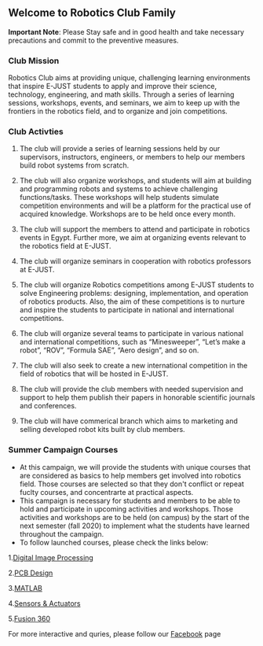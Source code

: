 ## Welcome to Robotics Club Family
**Important Note**: Please Stay safe and in good health and take necessary precautions and commit to the preventive measures.

### Club Mission
Robotics Club aims at providing unique, challenging learning environments that
inspire E-JUST students to apply and improve their science, technology, engineering, and math
skills. Through a series of learning sessions, workshops, events, and seminars, we aim to keep up with the frontiers in the robotics field, and to organize and join competitions.

### Club Activties
1. The club will provide a series of learning sessions held by our supervisors, instructors,
engineers, or members to help our members build robot systems from scratch.

2. The club will also organize workshops, and students will aim at building and
programming robots and systems to achieve challenging functions/tasks. These
workshops will help students simulate competition environments and will be a platform
for the practical use of acquired knowledge. Workshops are to be held once every month.

3. The club will support the members to attend and participate in robotics events in Egypt.
Further more, we aim at organizing events relevant to the robotics field at E-JUST.

4. The club will organize seminars in cooperation with robotics professors at E-JUST.

5. The club will organize Robotics competitions among E-JUST students to solve
Engineering problems: designing, implementation, and operation of robotics products. 
Also, the aim of these competitions is to nurture and inspire the students to participate in
national and international competitions.

6. The club will organize several teams to participate in various national and international
competitions, such as “Minesweeper”, “Let’s make a robot”, “ROV”, “Formula SAE”,
“Aero design”, and so on.

7. The club will also seek to create a new international competition in the field of robotics
that will be hosted in E-JUST.

8. The club will provide the club members with needed supervision and support to help them publish their papers in honorable scientific journals and conferences.

9.  The club will have commerical branch which aims to marketing and selling developed robot kits built by club members.

### Summer Campaign Courses

- At this campaign, we will provide the students with unique courses that are considered as basics to help members get involved into robotics field. Those courses are selected so that they don't conflict or repeat fuclty courses, and concentrarte at practical aspects.
- This campaign is necessary for students and members to be able to hold and participate in upcoming activities and workshops. Those activities and workshops are to be held (on campus) by the start of the next semester (fall 2020) to implement what the students have learned throughout the campaign.
- To follow launched courses, please check the links below: 

1.[Digital Image Processing](https://ejust-robotics-club.github.io/Digital-Image-Processing/)

2.[PCB Design](url)

3.[MATLAB](url)

4.[Sensors & Actuators](url)

5.[Fusion 360](url)

For more interactive and quries, please follow our [Facebook](url) page 
